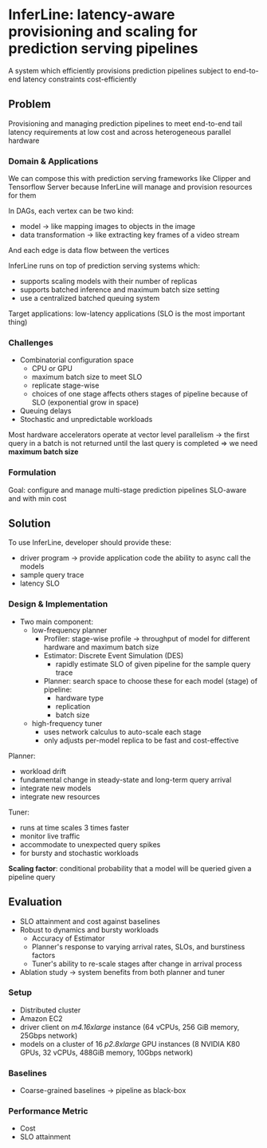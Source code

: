 # InferLine: latency-aware provisioning and scaling for prediction serving pipelines

A system which efficiently provisions prediction pipelines subject to end-to-end latency
constraints cost-efficiently

## Problem

Provisioning and managing prediction pipelines to meet end-to-end tail latency requirements at low cost and across heterogeneous parallel hardware

### Domain & Applications

We can compose this with prediction serving frameworks like Clipper and Tensorflow Server because InferLine will manage and provision resources for them

In DAGs, each vertex can be two kind:

- model -> like mapping images to objects in the image
- data transformation -> like extracting key frames of a video stream

And each edge is data flow between the vertices

InferLine runs on top of prediction serving systems which:

- supports scaling models with their number of replicas
- supports batched inference and maximum batch size setting
- use a centralized batched queuing system

Target applications: low-latency applications (SLO is the most important thing)

### Challenges

- Combinatorial configuration space
  - CPU or GPU
  - maximum batch size to meet SLO
  - replicate stage-wise
  - choices of one stage affects others stages of pipeline because of SLO (exponential grow in space)
- Queuing delays
- Stochastic and unpredictable workloads

Most hardware accelerators operate at vector level parallelism -> the first query in a batch is not returned until the last query is completed => we need **maximum batch size**

### Formulation

Goal: configure and manage multi-stage prediction pipelines SLO-aware and with min cost

## Solution

To use InferLine, developer should provide these:

- driver program -> provide application code the ability to async call the models
- sample query trace
- latency SLO

### Design & Implementation

- Two main component:
  - low-frequency planner
    - Profiler: stage-wise profile -> throughput of model for different hardware and maximum batch size
    - Estimator: Discrete Event Simulation (DES)
      - rapidly estimate SLO of given pipeline for the sample query trace
    - Planner: search space to choose these for each model (stage) of pipeline:
      - hardware type
      - replication
      - batch size
  - high-frequency tuner
    - uses network calculus to auto-scale each stage
    - only adjusts per-model replica to be fast and cost-effective

Planner:

- workload drift
- fundamental change in steady-state and long-term query arrival
- integrate new models
- integrate new resources

Tuner:

- runs at time scales 3 times faster
- monitor live traffic
- accommodate to unexpected query spikes
- for bursty and stochastic workloads

**Scaling factor**: conditional probability that a model will be queried given a pipeline query

## Evaluation

- SLO attainment and cost against baselines
- Robust to dynamics and bursty workloads
  - Accuracy of Estimator
  - Planner's response to varying arrival rates, SLOs, and burstiness factors
  - Tuner's ability to re-scale stages after change in arrival process
- Ablation study -> system benefits from both planner and tuner

### Setup

- Distributed cluster
- Amazon EC2
- driver client on _m4.16xlarge_ instance (64 vCPUs, 256 GiB memory, 25Gbps network)
- models on a cluster of 16 _p2.8xlarge_ GPU instances (8 NVIDIA K80 GPUs, 32 vCPUs, 488GiB memory, 10Gbps network)

### Baselines

- Coarse-grained baselines -> pipeline as black-box

### Performance Metric

- Cost
- SLO attainment
